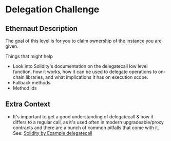 # Delegation Challenge

## Ethernaut Description

The goal of this level is for you to claim ownership of the instance you are given.

Things that might help
- Look into Solidity's documentation on the delegatecall low level function, how it works, how it can be used to delegate operations to on-chain libraries, and what implications it has on execution scope.
- Fallback methods
- Method ids

## Extra Context
- It's important to get a good understanding of delegatecall & how it differs to a regular call, as it's used often in modern upgradeable/proxy contracts and there are a bunch of common pitfalls that come with it.
See: [Solidity by Example delegatecall](https://solidity-by-example.org/delegatecall/)
